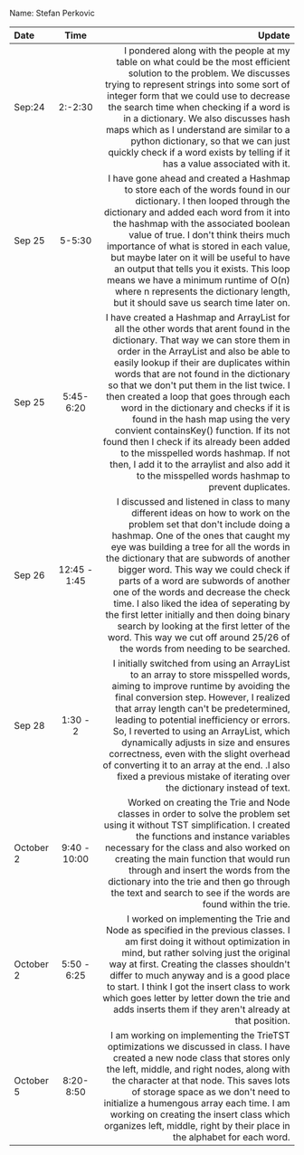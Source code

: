 Name: Stefan Perkovic

| Date      |     Time     |                                                                                                                                                                                                                                                                                                                                                                                                                                                                                                                                                                                                                                                                                Update |
|:----------|:------------:|--------------------------------------------------------------------------------------------------------------------------------------------------------------------------------------------------------------------------------------------------------------------------------------------------------------------------------------------------------------------------------------------------------------------------------------------------------------------------------------------------------------------------------------------------------------------------------------------------------------------------------------------------------------------------------------:|
| Sep:24    |   2:-2:30    |                                                                                                                                                                                                                 I pondered along with the people at my table on what could be the most efficient solution to the problem. We discusses trying to represent strings into some sort of integer form that we could use to decrease the search time when checking if a word is in a dictionary. We also discusses hash maps which as I understand are similar to a python dictionary, so that we can just quickly check if a word exists by telling if it has a value associated with it. |
| Sep 25    |    5-5:30    |                                                                                                                                                               I have gone ahead and created a Hashmap to store each of the words found in our dictionary. I then looped through the dictionary and added each word from it into the hashmap with the associated boolean value of true. I don't think theirs much importance of what is stored in each value, but maybe later on it will be useful to have an output that tells you it exists. This loop means we have a minimum runtime of O(n) where n represents the dictionary length, but it should save us search time later on. |
| Sep 25    |  5:45-6:20   | I have created a Hashmap and ArrayList for all the other words that arent found in the dictionary. That way we can store them in order in the ArrayList and also be able to easily lookup if their are duplicates within words that are not found in the dictionary so that we don't put them in the list twice. I then created a loop that goes through each word in the dictionary and checks if it is found in the hash map using the very convient containsKey() function. If its not found then I check if its already been added to the misspelled words hashmap. If not then, I add it to the arraylist and also add it to the misspelled words hashmap to prevent duplicates. |
| Sep 26    | 12:45 - 1:45 |                                                                           I discussed and listened in class to many different ideas on how to work on the problem set that don't include doing a hashmap. One of the ones that caught my eye was building a tree for all the words in the dictionary that are subwords of another bigger word. This way we could check if parts of a word are subwords of another one of the words and decrease the check time. I also liked the idea of seperating by the first letter initially and then doing binary search by looking at the first letter of the word. This way we cut off around 25/26 of the words from needing to be searched. |
| Sep 28    |   1:30 - 2   |                                                                                                                                                            I initially switched from using an ArrayList to an array to store misspelled words, aiming to improve runtime by avoiding the final conversion step. However, I realized that array length can't be predetermined, leading to potential inefficiency or errors. So, I reverted to using an ArrayList, which dynamically adjusts in size and ensures correctness, even with the slight overhead of converting it to an array at the end. .I also fixed a previous mistake of iterating over the dictionary instead of text. |       
| October 2 | 9:40 - 10:00 |                                                                                                                                                                                                                                                                         Worked on creating the Trie and Node classes in order to solve the problem set using it without TST simplification. I created the functions and instance variables necessary for the class and also worked on creating the main function that would run through and insert the words from the dictionary into the trie and then go through the text and search to see if the words are found within the trie. |
| October 2 | 5:50 - 6:25  |                                                                                                                                                                                                                                                              I worked on implementing the Trie and Node as specified in the previous classes. I am first doing it without optimization in mind, but rather solving just the original way at first. Creating the classes shouldn't differ to much anyway and is a good place to start. I think I got the insert class to work which goes letter by letter down the trie and adds inserts them if they aren't already at that position. |
| October 5 |  8:20-8:50   |                                                                                                                                                                                                                                                    I am working on implementing the TrieTST optimizations we discussed in class. I have created a new node class that stores only the left, middle, and right nodes, along with the character at that node. This saves lots of storage space as we don't need to initialize a humengous array each time. I am working on creating the insert class which organizes left, middle, right by their place in the alphabet for each word.  |

